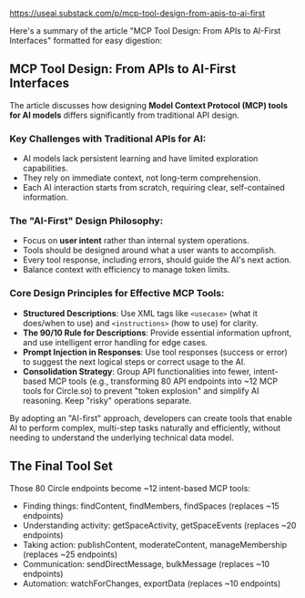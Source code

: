 <https://useai.substack.com/p/mcp-tool-design-from-apis-to-ai-first>

Here's a summary of the article "MCP Tool Design: From APIs to AI-First Interfaces" formatted for easy digestion:

## MCP Tool Design: From APIs to AI-First Interfaces

The article discusses how designing **Model Context Protocol (MCP) tools for AI models** differs significantly from traditional API design.

### Key Challenges with Traditional APIs for AI:
*   AI models lack persistent learning and have limited exploration capabilities.
*   They rely on immediate context, not long-term comprehension.
*   Each AI interaction starts from scratch, requiring clear, self-contained information.

### The "AI-First" Design Philosophy:
*   Focus on **user intent** rather than internal system operations.
*   Tools should be designed around what a user wants to accomplish.
*   Every tool response, including errors, should guide the AI's next action.
*   Balance context with efficiency to manage token limits.

### Core Design Principles for Effective MCP Tools:
*   **Structured Descriptions**: Use XML tags like `<usecase>` (what it does/when to use) and `<instructions>` (how to use) for clarity.
*   **The 90/10 Rule for Descriptions**: Provide essential information upfront, and use intelligent error handling for edge cases.
*   **Prompt Injection in Responses**: Use tool responses (success or error) to suggest the next logical steps or correct usage to the AI.
*   **Consolidation Strategy**: Group API functionalities into fewer, intent-based MCP tools (e.g., transforming 80 API endpoints into ~12 MCP tools for Circle.so) to prevent "token explosion" and simplify AI reasoning. Keep "risky" operations separate.

By adopting an "AI-first" approach, developers can create tools that enable AI to perform complex, multi-step tasks naturally and efficiently, without needing to understand the underlying technical data model.

## The Final Tool Set
Those 80 Circle endpoints become ~12 intent-based MCP tools:

- Finding things: findContent, findMembers, findSpaces (replaces ~15 endpoints)
- Understanding activity: getSpaceActivity, getSpaceEvents (replaces ~20 endpoints)
- Taking action: publishContent, moderateContent, manageMembership (replaces ~25 endpoints)
- Communication: sendDirectMessage, bulkMessage (replaces ~10 endpoints)
-   Automation: watchForChanges, exportData (replaces ~10 endpoints)